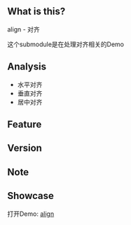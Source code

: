 ## What is this?
align - 对齐

这个submodule是在处理对齐相关的Demo

## Analysis
- 水平对齐
- 垂直对齐
- 居中对齐

## Feature

## Version

## Note

## Showcase

打开Demo: [align](https://sialvsic.github.io/css-demo/align/index.html)